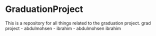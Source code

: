 # GraduationProject

This is a repository for all things related to the graduation project.
grad project - abdulmohsen - ibrahim - abdulmohsen
ibrahim